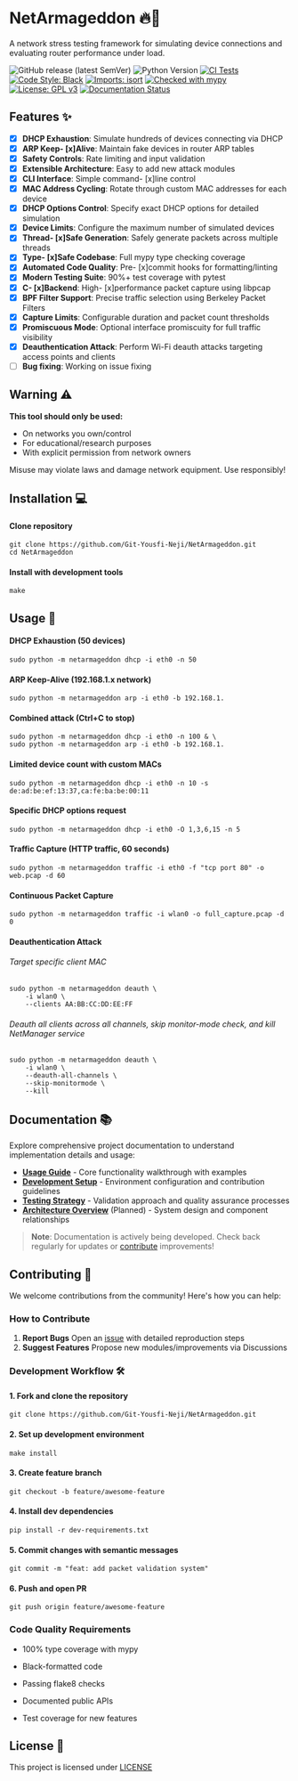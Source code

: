 # NetArmageddon 🔥📡

A network stress testing framework for simulating device connections and evaluating router performance under load.

![GitHub release (latest SemVer)](https://img.shields.io/github/v/release/Git-Yousfi-Neji/NetArmageddon)
![Python Version](https://img.shields.io/badge/python-3.10%2B-blue)
[![CI Tests](https://img.shields.io/github/actions/workflow/status/Git-Yousfi-Neji/NetArmageddon/tests.yml?branch=master)](https://github.com/Git-Yousfi-Neji/NetArmageddon/actions)
[![Code Style: Black](https://img.shields.io/badge/code%20style-black-000000.svg)](https://github.com/psf/black)
[![Imports: isort](https://img.shields.io/badge/%20imports-isort-%231674b1?style=flat&labelColor=ef8336)](https://pycqa.github.io/isort/)
[![Checked with mypy](https://img.shields.io/badge/mypy-checked-blue)](http://mypy-lang.org/)
[![License: GPL v3](https://img.shields.io/badge/License-GPLv3-blue.svg)](https://www.gnu.org/licenses/gpl-3.0)
[![Documentation Status](https://img.shields.io/badge/docs-mkdocs%20material-blue)](https://git-yousfi-neji.github.io/NetArmageddon/)

## Features ✨

- [x] **DHCP Exhaustion**: Simulate hundreds of devices connecting via DHCP
- [x] **ARP Keep- [x]Alive**: Maintain fake devices in router ARP tables
- [x] **Safety Controls**: Rate limiting and input validation
- [x] **Extensible Architecture**: Easy to add new attack modules
- [x] **CLI Interface**: Simple command- [x]line control
- [x] **MAC Address Cycling**: Rotate through custom MAC addresses for each device
- [x] **DHCP Options Control**: Specify exact DHCP options for detailed simulation
- [x] **Device Limits**: Configure the maximum number of simulated devices
- [x] **Thread- [x]Safe Generation**: Safely generate packets across multiple threads
- [x] **Type- [x]Safe Codebase**: Full mypy type checking coverage
- [x] **Automated Code Quality**: Pre- [x]commit hooks for formatting/linting
- [x] **Modern Testing Suite**: 90%+ test coverage with pytest
- [x] **C- [x]Backend**: High- [x]performance packet capture using libpcap
- [x] **BPF Filter Support**: Precise traffic selection using Berkeley Packet Filters
- [x] **Capture Limits**: Configurable duration and packet count thresholds
- [x] **Promiscuous Mode**: Optional interface promiscuity for full traffic visibility
- [x] **Deauthentication Attack**: Perform Wi-Fi deauth attacks targeting access points and clients
- [ ] **Bug fixing**: Working on issue fixing

## Warning ⚠️

**This tool should only be used:**
- On networks you own/control
- For educational/research purposes
- With explicit permission from network owners

Misuse may violate laws and damage network equipment. Use responsibly!

## Installation 💻

#### Clone repository
```
git clone https://github.com/Git-Yousfi-Neji/NetArmageddon.git
cd NetArmageddon
```

#### Install with development tools
```
make
```

## Usage 🚀

#### DHCP Exhaustion (50 devices)
```
sudo python -m netarmageddon dhcp -i eth0 -n 50
```

#### ARP Keep-Alive (192.168.1.x network)
```
sudo python -m netarmageddon arp -i eth0 -b 192.168.1.
```

#### Combined attack (Ctrl+C to stop)
```
sudo python -m netarmageddon dhcp -i eth0 -n 100 & \
sudo python -m netarmageddon arp -i eth0 -b 192.168.1.
```

#### Limited device count with custom MACs
```
sudo python -m netarmageddon dhcp -i eth0 -n 10 -s de:ad:be:ef:13:37,ca:fe:ba:be:00:11
```

#### Specific DHCP options request
```
sudo python -m netarmageddon dhcp -i eth0 -O 1,3,6,15 -n 5
```

#### Traffic Capture (HTTP traffic, 60 seconds)
```
sudo python -m netarmageddon traffic -i eth0 -f "tcp port 80" -o web.pcap -d 60
```
#### Continuous Packet Capture
```
sudo python -m netarmageddon traffic -i wlan0 -o full_capture.pcap -d 0
```
#### Deauthentication Attack
###### Target specific client MAC
```
sudo python -m netarmageddon deauth \
    -i wlan0 \
    --clients AA:BB:CC:DD:EE:FF
```
###### Deauth all clients across all channels, skip monitor-mode check, and kill NetManager service
```
sudo python -m netarmageddon deauth \
    -i wlan0 \
    --deauth-all-channels \
    --skip-monitormode \
    --kill
```
## Documentation 📚

Explore comprehensive project documentation to understand implementation details and usage:

- **[Usage Guide](docs/usage.md)** - Core functionality walkthrough with examples
- **[Development Setup](docs/development.md)** - Environment configuration and contribution guidelines
- **[Testing Strategy](docs/testing.md)** - Validation approach and quality assurance processes
- **[Architecture Overview](docs/architecture.md)** (Planned) - System design and component relationships

> **Note**: Documentation is actively being developed. Check back regularly for updates or [contribute](CONTRIBUTING.md) improvements!

## Contributing 🤝

We welcome contributions from the community! Here's how you can help:

### How to Contribute
1. **Report Bugs**
   Open an [issue](https://github.com/Git-Yousfi-Neji/NetArmageddon/issues) with detailed reproduction steps
2. **Suggest Features**
   Propose new modules/improvements via Discussions

### Development Workflow 🛠️

#### 1. Fork and clone the repository
```
git clone https://github.com/Git-Yousfi-Neji/NetArmageddon.git
```
#### 2. Set up development environment
```
make install
```
#### 3. Create feature branch
```
git checkout -b feature/awesome-feature
```
#### 4. Install dev dependencies
```
pip install -r dev-requirements.txt
```
#### 5. Commit changes with semantic messages
```
git commit -m "feat: add packet validation system"
```
#### 6. Push and open PR
```
git push origin feature/awesome-feature
```
### Code Quality Requirements
- 100% type coverage with mypy

- Black-formatted code

- Passing flake8 checks

- Documented public APIs

- Test coverage for new features

## License 📜
This project is licensed under [LICENSE](LICENSE)
